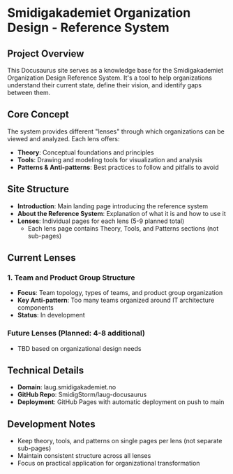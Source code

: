 # Smidigakademiet Organization Design - Reference System

## Project Overview
This Docusaurus site serves as a knowledge base for the Smidigakademiet Organization Design Reference System. It's a tool to help organizations understand their current state, define their vision, and identify gaps between them.

## Core Concept
The system provides different "lenses" through which organizations can be viewed and analyzed. Each lens offers:
- **Theory**: Conceptual foundations and principles
- **Tools**: Drawing and modeling tools for visualization and analysis
- **Patterns & Anti-patterns**: Best practices to follow and pitfalls to avoid

## Site Structure
- **Introduction**: Main landing page introducing the reference system
- **About the Reference System**: Explanation of what it is and how to use it
- **Lenses**: Individual pages for each lens (5-9 planned total)
  - Each lens page contains Theory, Tools, and Patterns sections (not sub-pages)

## Current Lenses

### 1. Team and Product Group Structure
- **Focus**: Team topology, types of teams, and product group organization
- **Key Anti-pattern**: Too many teams organized around IT architecture components
- **Status**: In development

### Future Lenses (Planned: 4-8 additional)
- TBD based on organizational design needs

## Technical Details
- **Domain**: laug.smidigakademiet.no
- **GitHub Repo**: SmidigStorm/laug-docusaurus
- **Deployment**: GitHub Pages with automatic deployment on push to main

## Development Notes
- Keep theory, tools, and patterns on single pages per lens (not separate sub-pages)
- Maintain consistent structure across all lenses
- Focus on practical application for organizational transformation